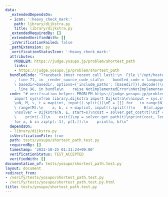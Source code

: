 ```yaml
---
data:
  _extendedDependsOn:
  - icon: ':heavy_check_mark:'
    path: library/dijkstra.py
    title: library/dijkstra.py
  _extendedRequiredBy: []
  _extendedVerifiedWith: []
  _isVerificationFailed: false
  _pathExtension: py
  _verificationStatusIcon: ':heavy_check_mark:'
  attributes:
    PROBLEM: https://judge.yosupo.jp/problem/shortest_path
    links:
    - https://judge.yosupo.jp/problem/shortest_path
  bundledCode: "Traceback (most recent call last):\n  File \"/opt/hostedtoolcache/PyPy/3.7.13/x64/site-packages/onlinejudge_verify/documentation/build.py\"\
    , line 71, in _render_source_code_stat\n    bundled_code = language.bundle(stat.path,\
    \ basedir=basedir, options={'include_paths': [basedir]}).decode()\n  File \"/opt/hostedtoolcache/PyPy/3.7.13/x64/site-packages/onlinejudge_verify/languages/python.py\"\
    , line 96, in bundle\n    raise NotImplementedError\nNotImplementedError\n"
  code: "# verification-helper: PROBLEM https://judge.yosupo.jp/problem/shortest_path\n\
    import sys\nfrom library.dijkstra import Dijkstra\n\ninput = sys.stdin.readline\n\
    \nN, M, s, t = map(int, input().split())\nE = [[] for _ in range(N)]\nfor _ in\
    \ range(M):\n    a, b, c = map(int, input().split())\n    E[a].append((c, b))\n\
    \nsolver = Dijkstra(N, E, start=s)\ncost = solver.get_cost(t)\nif cost is None:\n\
    \    print(-1)\n    exit()\np = solver.get_path(t)\nprint(cost, len(p) - 1)\n\
    for a, b in zip(p[:-1], p[1:]):\n    print(a, b)\n"
  dependsOn:
  - library/dijkstra.py
  isVerificationFile: true
  path: tests/yosupo/shortest_path.test.py
  requiredBy: []
  timestamp: '2022-10-25 01:31:24+09:00'
  verificationStatus: TEST_ACCEPTED
  verifiedWith: []
documentation_of: tests/yosupo/shortest_path.test.py
layout: document
redirect_from:
- /verify/tests/yosupo/shortest_path.test.py
- /verify/tests/yosupo/shortest_path.test.py.html
title: tests/yosupo/shortest_path.test.py
---
```

